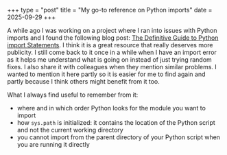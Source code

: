 +++
type = "post"
title = "My go-to reference on Python imports"
date = 2025-09-29
+++

A while ago I was working on a project where I ran into issues with Python imports and I found the following blog post: [The Definitive Guide to Python import Statements](https://chrisyeh96.github.io/2017/08/08/definitive-guide-python-imports.html). I think it is a great resource that really deserves more publicity. I still come back to it once in a while when I have an import error as it helps me understand what is going on instead of just trying random fixes. I also share it with colleagues when they mention similar problems. I wanted to mention it here partly so it is easier for me to find again and partly because I think others might benefit from it too.

What I always find useful to remember from it:
* where and in which order Python looks for the module you want to import
* how `sys.path` is initialized: it contains the location of the Python script and not the current working directory
* you cannot import from the parent directory of your Python script when you are running it directly
